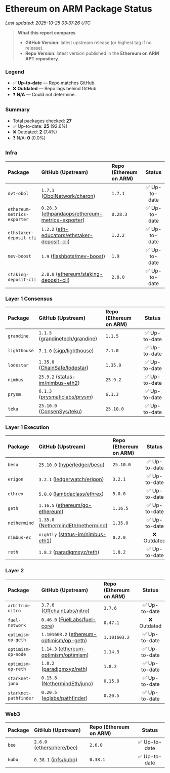 # Ethereum on ARM Package Status

_Last updated: 2025-10-25 03:37:26 UTC_

> **What this report compares**
> - **GitHub Version**: latest upstream release (or highest tag if no release).
> - **Repo Version**: latest version published in the **Ethereum on ARM APT repository**.

### Legend
- ✅ **Up-to-date** — Repo matches GitHub.
- ❌ **Outdated** — Repo lags behind GitHub.
- ❓ **N/A** — Could not determine.

### Summary
- Total packages checked: **27**
- ✅ Up-to-date: **25** (92.6%)
- ❌ Outdated: **2** (7.4%)
- ❓ N/A: **0** (0.0%)

### Infra

| Package | GitHub (Upstream) | Repo (Ethereum on ARM) | Status |
|:--------|:-------------------|:------------------------|:------:|
| `dvt-obol` | `1.7.1` ([ObolNetwork/charon](https://github.com/ObolNetwork/charon)) | `1.7.1` | ✅ Up-to-date |
| `ethereum-metrics-exporter` | `0.28.3` ([ethpandaops/ethereum-metrics-exporter](https://github.com/ethpandaops/ethereum-metrics-exporter)) | `0.28.3` | ✅ Up-to-date |
| `ethstaker-deposit-cli` | `1.2.2` ([eth-educators/ethstaker-deposit-cli](https://github.com/eth-educators/ethstaker-deposit-cli)) | `1.2.2` | ✅ Up-to-date |
| `mev-boost` | `1.9` ([flashbots/mev-boost](https://github.com/flashbots/mev-boost)) | `1.9` | ✅ Up-to-date |
| `staking-deposit-cli` | `2.8.0` ([ethereum/staking-deposit-cli](https://github.com/ethereum/staking-deposit-cli)) | `2.8.0` | ✅ Up-to-date |
### Layer 1 Consensus

| Package | GitHub (Upstream) | Repo (Ethereum on ARM) | Status |
|:--------|:-------------------|:------------------------|:------:|
| `grandine` | `1.1.5` ([grandinetech/grandine](https://github.com/grandinetech/grandine)) | `1.1.5` | ✅ Up-to-date |
| `lighthouse` | `7.1.0` ([sigp/lighthouse](https://github.com/sigp/lighthouse)) | `7.1.0` | ✅ Up-to-date |
| `lodestar` | `1.35.0` ([ChainSafe/lodestar](https://github.com/ChainSafe/lodestar)) | `1.35.0` | ✅ Up-to-date |
| `nimbus` | `25.9.2` ([status-im/nimbus-eth2](https://github.com/status-im/nimbus-eth2)) | `25.9.2` | ✅ Up-to-date |
| `prysm` | `6.1.3` ([prysmaticlabs/prysm](https://github.com/prysmaticlabs/prysm)) | `6.1.3` | ✅ Up-to-date |
| `teku` | `25.10.0` ([ConsenSys/teku](https://github.com/ConsenSys/teku)) | `25.10.0` | ✅ Up-to-date |
### Layer 1 Execution

| Package | GitHub (Upstream) | Repo (Ethereum on ARM) | Status |
|:--------|:-------------------|:------------------------|:------:|
| `besu` | `25.10.0` ([hyperledger/besu](https://github.com/hyperledger/besu)) | `25.10.0` | ✅ Up-to-date |
| `erigon` | `3.2.1` ([ledgerwatch/erigon](https://github.com/ledgerwatch/erigon)) | `3.2.1` | ✅ Up-to-date |
| `ethrex` | `5.0.0` ([lambdaclass/ethrex](https://github.com/lambdaclass/ethrex)) | `5.0.0` | ✅ Up-to-date |
| `geth` | `1.16.5` ([ethereum/go-ethereum](https://github.com/ethereum/go-ethereum)) | `1.16.5` | ✅ Up-to-date |
| `nethermind` | `1.35.0` ([NethermindEth/nethermind](https://github.com/NethermindEth/nethermind)) | `1.35.0` | ✅ Up-to-date |
| `nimbus-ec` | `nightly` ([status-im/nimbus-eth1](https://github.com/status-im/nimbus-eth1)) | `0.2.0` | ❌ Outdated |
| `reth` | `1.8.2` ([paradigmxyz/reth](https://github.com/paradigmxyz/reth)) | `1.8.2` | ✅ Up-to-date |
### Layer 2

| Package | GitHub (Upstream) | Repo (Ethereum on ARM) | Status |
|:--------|:-------------------|:------------------------|:------:|
| `arbitrum-nitro` | `3.7.6` ([OffchainLabs/nitro](https://github.com/OffchainLabs/nitro)) | `3.7.6` | ✅ Up-to-date |
| `fuel-network` | `0.46.0` ([FuelLabs/fuel-core](https://github.com/FuelLabs/fuel-core)) | `0.47.1` | ❌ Outdated |
| `optimism-op-geth` | `1.101603.2` ([ethereum-optimism/op-geth](https://github.com/ethereum-optimism/op-geth)) | `1.101603.2` | ✅ Up-to-date |
| `optimism-op-node` | `1.14.3` ([ethereum-optimism/optimism](https://github.com/ethereum-optimism/optimism)) | `1.14.3` | ✅ Up-to-date |
| `optimism-op-reth` | `1.8.2` ([paradigmxyz/reth](https://github.com/paradigmxyz/reth)) | `1.8.2` | ✅ Up-to-date |
| `starknet-juno` | `0.15.8` ([NethermindEth/juno](https://github.com/NethermindEth/juno)) | `0.15.8` | ✅ Up-to-date |
| `starknet-pathfinder` | `0.20.5` ([eqlabs/pathfinder](https://github.com/eqlabs/pathfinder)) | `0.20.5` | ✅ Up-to-date |
### Web3

| Package | GitHub (Upstream) | Repo (Ethereum on ARM) | Status |
|:--------|:-------------------|:------------------------|:------:|
| `bee` | `2.6.0` ([ethersphere/bee](https://github.com/ethersphere/bee)) | `2.6.0` | ✅ Up-to-date |
| `kubo` | `0.38.1` ([ipfs/kubo](https://github.com/ipfs/kubo)) | `0.38.1` | ✅ Up-to-date |
